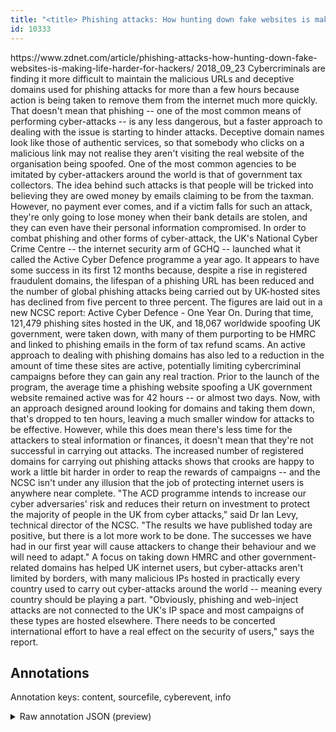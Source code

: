 ```yaml
---
title: "<title> Phishing attacks: How hunting down fake websites is making life harder for hackers  </title>"
id: 10333
---
```


<title> Phishing attacks: How hunting down fake websites is making life harder for hackers  </title>
<source> https://www.zdnet.com/article/phishing-attacks-how-hunting-down-fake-websites-is-making-life-harder-for-hackers/ </source>
<date> 2018_09_23 </date>
<text>
Cybercriminals are finding it more difficult to maintain the malicious URLs and deceptive domains used for phishing attacks for more than a few hours because action is being taken to remove them from the internet much more quickly.
That doesn't mean that phishing -- one of the most common means of performing cyber-attacks -- is any less dangerous, but a faster approach to dealing with the issue is starting to hinder attacks.
Deceptive domain names look like those of authentic services, so that somebody who clicks on a malicious link may not realise they aren't visiting the real website of the organisation being spoofed.
One of the most common agencies to be imitated by cyber-attackers around the world is that of government tax collectors. The idea behind such attacks is that people will be tricked into believing they are owed money by emails claiming to be from the taxman.
However, no payment ever comes, and if a victim falls for such an attack, they're only going to lose money when their bank details are stolen, and they can even have their personal information compromised.
In order to combat phishing and other forms of cyber-attack, the UK's National Cyber Crime Centre -- the internet security arm of GCHQ -- launched what it called the Active Cyber Defence programme a year ago.
It appears to have some success in its first 12 months because, despite a rise in registered fraudulent domains, the lifespan of a phishing URL has been reduced and the number of global phishing attacks being carried out by UK-hosted sites has declined from five percent to three percent. The figures are laid out in a new NCSC report: Active Cyber Defence - One Year On.
During that time, 121,479 phishing sites hosted in the UK, and 18,067 worldwide spoofing UK government, were taken down, with many of them purporting to be HMRC and linked to phishing emails in the form of tax refund scams. 
An active approach to dealing with phishing domains has also led to a reduction in the amount of time these sites are active, potentially limiting cybercriminal campaigns before they can gain any real traction.
Prior to the launch of the program, the average time a phishing website spoofing a UK government website remained active was for 42 hours -- or almost two days. Now, with an approach designed around looking for domains and taking them down, that's dropped to ten hours, leaving a much smaller window for attacks to be effective.
However, while this does mean there's less time for the attackers to steal information or finances, it doesn't mean that they're not successful in carrying out attacks.
The increased number of registered domains for carrying out phishing attacks shows that crooks are happy to work a little bit harder in order to reap the rewards of campaigns -- and the NCSC isn't under any illusion that the job of protecting internet users is anywhere near complete.
"The ACD programme intends to increase our cyber adversaries' risk and reduces their return on investment to protect the majority of people in the UK from cyber attacks," said Dr Ian Levy, technical director of the NCSC.
"The results we have published today are positive, but there is a lot more work to be done. The successes we have had in our first year will cause attackers to change their behaviour and we will need to adapt."
A focus on taking down HMRC and other government-related domains has helped UK internet users, but cyber-attacks aren't limited by borders, with many malicious IPs hosted in practically every country used to carry out cyber-attacks around the world -- meaning every country should be playing a part.
"Obviously, phishing and web-inject attacks are not connected to the UK's IP space and most campaigns of these types are hosted elsewhere. There needs to be concerted international effort to have a real effect on the security of users," says the report. 
</text>



## Annotations

Annotation keys: content, sourcefile, cyberevent, info

<details>
<summary>Raw annotation JSON (preview)</summary>

```json
{
  "content": "Cybercriminals are finding it more difficult to maintain the malicious URLs and deceptive domains used for phishing attacks for more than a few hours because action is being taken to remove them from the internet much more quickly. That doesn't mean that phishing -- one of the most common means of performing cyber-attacks -- is any less dangerous, but a faster approach to dealing with the issue is starting to hinder attacks. Deceptive domain names look like those of authentic services, so that somebody who clicks on a malicious link may not realise they aren't visiting the real website of the organisation being spoofed. One of the most common agencies to be imitated by cyber-attackers around the world is that of government tax collectors. The idea behind such attacks is that people will be tricked into believing they are owed money by emails claiming to be from the taxman. However, no payment ever comes, and if a victim falls for such an attack, they're only going to lose money when their bank details are stolen, and they can even have their personal information compromised. In order to combat phishing and other forms of cyber-attack, the UK's National Cyber Crime Centre -- the internet security arm of GCHQ -- launched what it called the Active Cyber Defence programme a year ago. It appears to have some success in its first 12 months because, despite a rise in registered fraudulent domains, the lifespan of a phishing URL has been reduced and the number of global phishing attacks being carried out by UK-hosted sites has declined from five percent to three percent. The figures are laid out in a new NCSC report: Active Cyber Defence - One Year On. During that time, 121,479 phishing sites hosted in the UK, and 18,067 worldwide spoofing UK government, were taken down, with many of them purporting to be HMRC and linked to phishing emails in the form of tax refund scams.  An active approach to dealing with phishing domains has also led to a reduction in the amount of time these sites are active, potentially limiting cybercriminal campaigns before they can gain any real traction. Prior to the launch of the program, the average time a phishing website spoofing a UK government website remained active was for 42 hours -- or almost two days. Now, with an approach designed around looking for domains and taking them down, that's dropped to ten hours, leaving a much smaller window for attacks to be effective. However, while this does mean there's less time for the attackers to steal information or finances, it doesn't mean that they're not successful in carrying out attacks. The increased number of registered domains for carrying out phishing attacks shows that crooks are happy to work a little bit harder in order to reap the rewards of campaigns -- and the NCSC isn't under any illusion that the job of protecting internet users is anywhere near complete. \"The ACD programme intends to increase our cyber adversaries' risk and reduces their return on investment to protect the majority of people in the UK from cyber attacks,\" said Dr Ian Levy, technical director of the NCSC. \"The results we have published today are positive, but there is a lot more work to be done. The successes we have had in our first year will cause attackers to change their behaviour and we will need to adapt.\" A focus on taking down HMRC and other government-related domains has helped UK internet users, but cyber-attacks aren't limited by borders, with many malicious IPs hosted in practically every country used to carry out cyber-attacks around the world -- meaning every country should be playing a part. \"Obviously, phishing and web-inject attacks are not connected to the UK's IP space and most campaigns of these types are hosted elsewhere. There needs to be concerted international effort to have a real effect on the security of users,\" says the report. ",
  "sourcefile": "10333.txt",
  "cyberevent": {
    "hopper": [
      {
        "index": 0,
      
```
</details>
